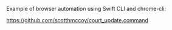 Example of browser automation using Swift CLI and chrome-cli:

https://github.com/scotthmccoy/court_update.command
